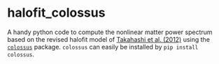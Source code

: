# halofit_colossus

A handy python code to compute the nonlinear matter power spectrum based on the revised halofit model of [Takahashi et al. (2012)](https://ui.adsabs.harvard.edu/abs/2012ApJ...761..152T/abstract) using the [`colossus`](https://bitbucket.org/bdiemer/colossus) package. `colossus` can easily be installed by `pip install colossus`.
